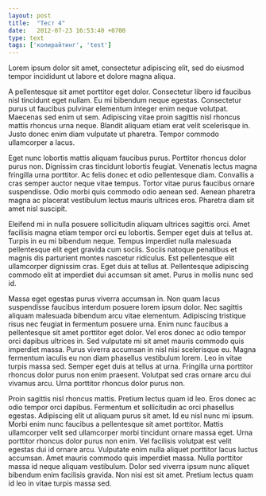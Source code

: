 ```yaml
---
layout: post
title:  "Тест 4"
date:   2012-07-23 16:53:40 +0700
type: text
tags: ['копирайтинг', 'test']
---
```

Lorem ipsum dolor sit amet, consectetur adipiscing elit, sed do eiusmod tempor incididunt ut labore et dolore magna aliqua.

<!--more-->

A pellentesque sit amet porttitor eget dolor. Consectetur libero id faucibus nisl tincidunt eget nullam. Eu mi bibendum neque egestas. Consectetur purus ut faucibus pulvinar elementum integer enim neque volutpat. Maecenas sed enim ut sem. Adipiscing vitae proin sagittis nisl rhoncus mattis rhoncus urna neque. Blandit aliquam etiam erat velit scelerisque in. Justo donec enim diam vulputate ut pharetra. Tempor commodo ullamcorper a lacus.

Eget nunc lobortis mattis aliquam faucibus purus. Porttitor rhoncus dolor purus non. Dignissim cras tincidunt lobortis feugiat. Venenatis lectus magna fringilla urna porttitor. Ac felis donec et odio pellentesque diam. Convallis a cras semper auctor neque vitae tempus. Tortor vitae purus faucibus ornare suspendisse. Odio morbi quis commodo odio aenean sed. Aenean pharetra magna ac placerat vestibulum lectus mauris ultrices eros. Pharetra diam sit amet nisl suscipit.

Eleifend mi in nulla posuere sollicitudin aliquam ultrices sagittis orci. Amet facilisis magna etiam tempor orci eu lobortis. Semper eget duis at tellus at. Turpis in eu mi bibendum neque. Tempus imperdiet nulla malesuada pellentesque elit eget gravida cum sociis. Sociis natoque penatibus et magnis dis parturient montes nascetur ridiculus. Est pellentesque elit ullamcorper dignissim cras. Eget duis at tellus at. Pellentesque adipiscing commodo elit at imperdiet dui accumsan sit amet. Purus in mollis nunc sed id.

Massa eget egestas purus viverra accumsan in. Non quam lacus suspendisse faucibus interdum posuere lorem ipsum dolor. Nec sagittis aliquam malesuada bibendum arcu vitae elementum. Adipiscing tristique risus nec feugiat in fermentum posuere urna. Enim nunc faucibus a pellentesque sit amet porttitor eget dolor. Vel eros donec ac odio tempor orci dapibus ultrices in. Sed vulputate mi sit amet mauris commodo quis imperdiet massa. Purus viverra accumsan in nisl nisi scelerisque eu. Magna fermentum iaculis eu non diam phasellus vestibulum lorem. Leo in vitae turpis massa sed. Semper eget duis at tellus at urna. Fringilla urna porttitor rhoncus dolor purus non enim praesent. Volutpat sed cras ornare arcu dui vivamus arcu. Urna porttitor rhoncus dolor purus non.

Proin sagittis nisl rhoncus mattis. Pretium lectus quam id leo. Eros donec ac odio tempor orci dapibus. Fermentum et sollicitudin ac orci phasellus egestas. Adipiscing elit ut aliquam purus sit amet. Id eu nisl nunc mi ipsum. Morbi enim nunc faucibus a pellentesque sit amet porttitor. Mattis ullamcorper velit sed ullamcorper morbi tincidunt ornare massa eget. Urna porttitor rhoncus dolor purus non enim. Vel facilisis volutpat est velit egestas dui id ornare arcu. Vulputate enim nulla aliquet porttitor lacus luctus accumsan. Amet mauris commodo quis imperdiet massa. Nulla porttitor massa id neque aliquam vestibulum. Dolor sed viverra ipsum nunc aliquet bibendum enim facilisis gravida. Non nisi est sit amet. Pretium lectus quam id leo in vitae turpis massa sed.
